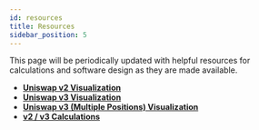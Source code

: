 ```yaml
---
id: resources
title: Resources
sidebar_position: 5
---
```


This page will be periodically updated with helpful resources for calculations and software design as they are made available.

- [**Uniswap v2 Visualization**](https://www.desmos.com/calculator/j8eppi5vvu)
- [**Uniswap v3 Visualization**](https://www.desmos.com/calculator/q2kxfue441)
- [**Uniswap v3 (Multiple Positions) Visualization**](https://www.desmos.com/calculator/oduetjzfp4)
- [**v2 / v3 Calculations**](https://docs.google.com/spreadsheets/d/1VH-lbF9RDUpVozGeA3BtWwypjW66MjcD1DnOYzcHmzk/edit#gid=0)
